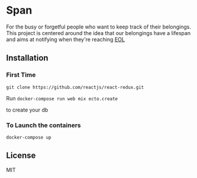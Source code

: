 # Span


For the busy or forgetful people who want to keep track of their belongings.
This project is centered around the idea that our belongings have a lifespan and aims at notifying when they're reaching [EOL](https://en.wikipedia.org/wiki/End-of-life_(product))




## Installation
### First Time

`git clone https://github.com/reactjs/react-redux.git`

Run
`docker-compose run web mix ecto.create`

to create your db


### To Launch the containers

`docker-compose up`

## License

MIT
